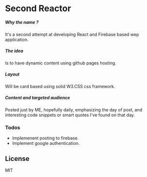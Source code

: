 # Second Reactor
##### Why the name ?
It's a second attempt at developing React and Firebase based wep application. 

##### The idea
Is to have dynamic content using github pages hosting.

##### Layout
Will be card based using solid W3.CSS css framework.

##### Content and targeted audience
Posted just by ME, hopefully daily, emphasizing the day of post, and interesting code snippets or smart quotes I've found on that day.

### Todos

 - Implemenent posting to firebase.
 - Implement google authentication.
 
License
----

MIT
